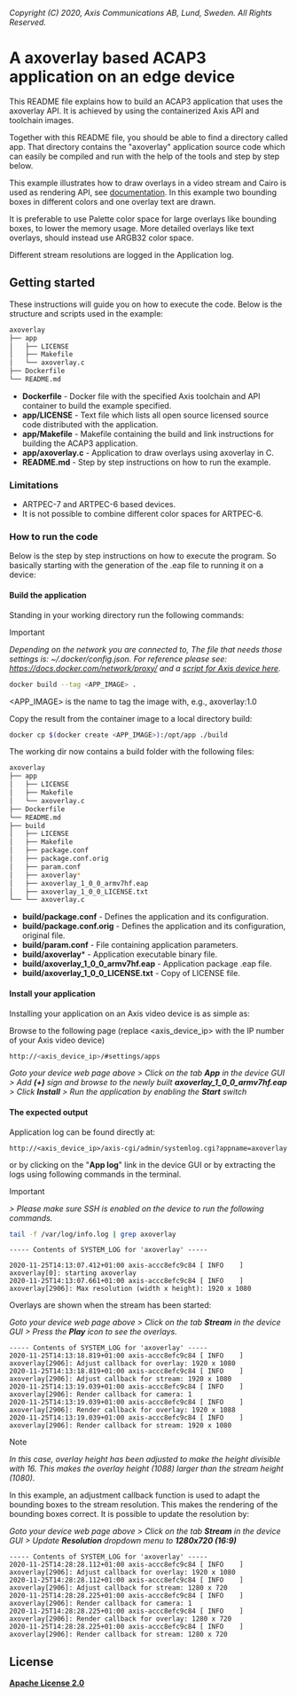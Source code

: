  *Copyright (C) 2020, Axis Communications AB, Lund, Sweden. All Rights Reserved.*

# A axoverlay based ACAP3 application on an edge device
This README file explains how to build an ACAP3 application that uses the axoverlay API. It is achieved by using the containerized Axis API and toolchain images.

Together with this README file, you should be able to find a directory called app. That directory contains the "axoverlay" application source code which can easily be compiled and run with the help of the tools and step by step below.

This example illustrates how to draw overlays in a video stream and Cairo is used as rendering API, see [documentation](https://www.cairographics.org/). In this example two bounding boxes in different colors and one overlay text are drawn.

It is preferable to use Palette color space for large overlays like bounding boxes, to lower the memory usage.
More detailed overlays like text overlays, should instead use ARGB32 color space.

Different stream resolutions are logged in the Application log.

## Getting started
These instructions will guide you on how to execute the code. Below is the structure and scripts used in the example:

```bash
axoverlay
├── app
│   ├── LICENSE
│   ├── Makefile
│   └── axoverlay.c
├── Dockerfile
└── README.md
```

* **Dockerfile** - Docker file with the specified Axis toolchain and API container to build the example specified.
* **app/LICENSE** - Text file which lists all open source licensed source code distributed with the application.
* **app/Makefile** - Makefile containing the build and link instructions for building the ACAP3 application.
* **app/axoverlay.c** - Application to draw overlays using axoverlay in C.
* **README.md** - Step by step instructions on how to run the example.

### Limitations
* ARTPEC-7 and ARTPEC-6 based devices.
* It is not possible to combine different color spaces for ARTPEC-6.

### How to run the code
Below is the step by step instructions on how to execute the program. So basically starting with the generation of the .eap file to running it on a device:

#### Build the application
Standing in your working directory run the following commands:

> [!IMPORTANT]
> *Depending on the network you are connected to,
The file that needs those settings is: *~/.docker/config.json.*
For reference please see: https://docs.docker.com/network/proxy/ and a
[script for Axis device here](../FAQs.md#HowcanIset-upnetworkproxysettingsontheAxisdevice?).*

```bash
docker build --tag <APP_IMAGE> .
```

<APP_IMAGE> is the name to tag the image with, e.g., axoverlay:1.0

Copy the result from the container image to a local directory build:

```bash
docker cp $(docker create <APP_IMAGE>):/opt/app ./build
```

The working dir now contains a build folder with the following files:

```bash
axoverlay
├── app
│   ├── LICENSE
│   ├── Makefile
│   └── axoverlay.c
├── Dockerfile
└── README.md
├── build
│   ├── LICENSE
│   ├── Makefile
│   ├── package.conf
│   ├── package.conf.orig
│   ├── param.conf
│   ├── axoverlay*
│   ├── axoverlay_1_0_0_armv7hf.eap
│   ├── axoverlay_1_0_0_LICENSE.txt
└── └── axoverlay.c
```

* **build/package.conf** - Defines the application and its configuration.
* **build/package.conf.orig** - Defines the application and its configuration, original file.
* **build/param.conf** - File containing application parameters.
* **build/axoverlay*** - Application executable binary file.
* **build/axoverlay_1_0_0_armv7hf.eap** - Application package .eap file.
* **build/axoverlay_1_0_0_LICENSE.txt** - Copy of LICENSE file.

#### Install your application
Installing your application on an Axis video device is as simple as:

Browse to the following page (replace <axis_device_ip> with the IP number of your Axis video device)

```bash
http://<axis_device_ip>/#settings/apps
```

*Goto your device web page above > Click on the tab **App** in the device GUI > Add **(+)** sign and browse to
the newly built **axoverlay_1_0_0_armv7hf.eap** > Click **Install** > Run the application by enabling the **Start** switch*

#### The expected output
Application log can be found directly at:

```
http://<axis_device_ip>/axis-cgi/admin/systemlog.cgi?appname=axoverlay
```

or by clicking on the "**App log**" link in the device GUI or by extracting the logs using following commands in the terminal.

>[!IMPORTANT]
*> Please make sure SSH is enabled on the device to run the following commands.*

```bash
tail -f /var/log/info.log | grep axoverlay
```

```
----- Contents of SYSTEM_LOG for 'axoverlay' -----

2020-11-25T14:13:07.412+01:00 axis-accc8efc9c84 [ INFO    ] axoverlay[0]: starting axoverlay
2020-11-25T14:13:07.661+01:00 axis-accc8efc9c84 [ INFO    ] axoverlay[2906]: Max resolution (width x height): 1920 x 1080
```

Overlays are shown when the stream has been started:

*Goto your device web page above > Click on the tab **Stream** in the device GUI >  Press the **Play** icon to see the overlays.*

```
----- Contents of SYSTEM_LOG for 'axoverlay' -----
2020-11-25T14:13:18.819+01:00 axis-accc8efc9c84 [ INFO    ] axoverlay[2906]: Adjust callback for overlay: 1920 x 1080
2020-11-25T14:13:18.819+01:00 axis-accc8efc9c84 [ INFO    ] axoverlay[2906]: Adjust callback for stream: 1920 x 1080
2020-11-25T14:13:19.039+01:00 axis-accc8efc9c84 [ INFO    ] axoverlay[2906]: Render callback for camera: 1
2020-11-25T14:13:19.039+01:00 axis-accc8efc9c84 [ INFO    ] axoverlay[2906]: Render callback for overlay: 1920 x 1088
2020-11-25T14:13:19.039+01:00 axis-accc8efc9c84 [ INFO    ] axoverlay[2906]: Render callback for stream: 1920 x 1080
```

> [!NOTE]
> *In this case, overlay height has been adjusted to make the height divisible with 16.
> This makes the overlay height (1088) larger than the stream height (1080).*

In this example, an adjustment callback function is used to adapt the bounding boxes to the stream resolution. This makes the rendering of the bounding boxes correct.
It is possible to update the resolution by:

*Goto your device web page above > Click on the tab **Stream** in the device GUI > Update **Resolution** dropdown menu to **1280x720 (16:9)***

```
----- Contents of SYSTEM_LOG for 'axoverlay' -----
2020-11-25T14:28:28.112+01:00 axis-accc8efc9c84 [ INFO    ] axoverlay[2906]: Adjust callback for overlay: 1920 x 1080
2020-11-25T14:28:28.112+01:00 axis-accc8efc9c84 [ INFO    ] axoverlay[2906]: Adjust callback for stream: 1280 x 720
2020-11-25T14:28:28.225+01:00 axis-accc8efc9c84 [ INFO    ] axoverlay[2906]: Render callback for camera: 1
2020-11-25T14:28:28.225+01:00 axis-accc8efc9c84 [ INFO    ] axoverlay[2906]: Render callback for overlay: 1280 x 720
2020-11-25T14:28:28.225+01:00 axis-accc8efc9c84 [ INFO    ] axoverlay[2906]: Render callback for stream: 1280 x 720
```

## License
**[Apache License 2.0](../LICENSE)**
